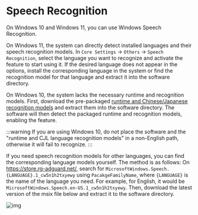 # Speech Recognition

On Windows 10 and Windows 11, you can use Windows Speech Recognition.

On Windows 11, the system can directly detect installed languages and their speech recognition models. In `Core Settings` -> `Others` -> `Speech Recognition`, select the language you want to recognize and activate the feature to start using it. If the desired language does not appear in the options, install the corresponding language in the system or find the recognition model for that language and extract it into the software directory.

On Windows 10, the system lacks the necessary runtime and recognition models. First, download the pre-packaged [runtime and Chinese/Japanese recognition models](https://1drv.ms/u/c/e598ac1f7a133b29/EaAWXcYACl9KnKHtuzMg2csB0XBGhR2d3-136PhM8B7B8Q?e=zE1dwj) and extract them into the software directory. The software will then detect the packaged runtime and recognition models, enabling the feature.

:::warning
If you are using Windows 10, do not place the software and the "runtime and CJL language recognition models" in a non-English path, otherwise it will fail to recognize.
:::

If you need speech recognition models for other languages, you can find the corresponding language models yourself. The method is as follows:
On https://store.rg-adguard.net/, search for `MicrosoftWindows.Speech.{LANGUAGE}.1_cw5n1h2txyewy` using `PacakgeFamilyName`, where `{LANGUAGE}` is the name of the language you need. For example, for English, it would be `MicrosoftWindows.Speech.en-US.1_cw5n1h2txyewy`. Then, download the latest version of the msix file below and extract it to the software directory.

![img](https://image.lunatranslator.org/zh/srpackage.png)